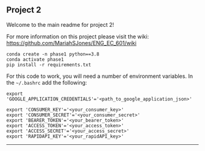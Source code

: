 ## Project 2

Welcome to the main readme for project 2!

For more information on this project please visit the wiki: https://github.com/MariahSJones/ENG_EC_601/wiki

```
conda create -n phase1 python==3.8
conda activate phase1
pip install -r requirements.txt
```

For this code to work, you will need a number of environment variables. In the `~/.bashrc` add the following:

```
export 'GOOGLE_APPLICATION_CREDENTIALS'='<path_to_google_application_json>'

export 'CONSUMER_KEY'='<your_consumer_key>'
export 'CONSUMER_SECRET'='<your_consumer_secret>'
export 'BEARER_TOKEN'='<your_bearer_token>'
export 'ACCESS_TOKEN'='<your_access_token>'
export 'ACCESS_SECRET'='<your_access_secret>'
export 'RAPIDAPI_KEY'='<your_rapidAPI_key>'
```


---

